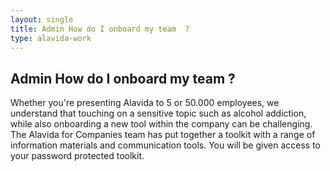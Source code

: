 ```yaml
---
layout: single
title: Admin How do I onboard my team  ?
type: alavida-work
---
```


## Admin How do I onboard my team  ?

Whether you're presenting Alavida to 5 or 50.000 employees, we understand that touching on a sensitive topic such as alcohol addiction, while also onboarding a new tool within the company can be challenging. The Alavida for Companies team has put together a toolkit with a range of information materials and communication tools. You will be given access to your password protected toolkit. 

